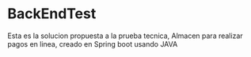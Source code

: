 # BackEndTest
Esta es la solucion propuesta a la prueba tecnica, Almacen para realizar pagos en linea, creado en Spring boot usando JAVA
